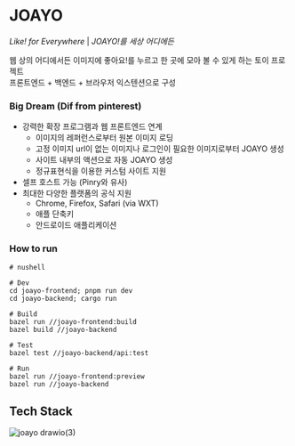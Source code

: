 # JOAYO

*Like! for Everywhere* | *JOAYO!를 세상 어디에든*

웹 상의 어디에서든 이미지에 좋아요!를 누르고 한 곳에 모아 볼 수 있게 하는 토이 프로젝트  
프론트엔드 + 백엔드 + 브라우저 익스텐션으로 구성

### Big Dream (Dif from pinterest)
* 강력한 확장 프로그램과 웹 프론트엔드 연계
  - 이미지의 레퍼런스로부터 원본 이미지 로딩
  - 고정 이미지 url이 없는 이미지나 로그인이 필요한 이미지로부터 JOAYO 생성
  - 사이트 내부의 액션으로 자동 JOAYO 생성
  - 정규표현식을 이용한 커스텀 사이트 지원
* 셀프 호스트 가능 (Pinry와 유사)
* 최대한 다양한 플랫폼의 공식 지원
  - Chrome, Firefox, Safari (via WXT)
  - 애플 단축키
  - 안드로이드 애플리케이션


### How to run
```nushell
# nushell

# Dev
cd joayo-frontend; pnpm run dev
cd joayo-backend; cargo run

# Build
bazel run //joayo-frontend:build
bazel build //joayo-backend

# Test
bazel test //joayo-backend/api:test

# Run
bazel run //joayo-frontend:preview
bazel run //joayo-backend
```


## Tech Stack
![joayo drawio(3)](https://github.com/user-attachments/assets/ba71d0a7-5cfe-434d-97ca-eec139d8d9d5)



